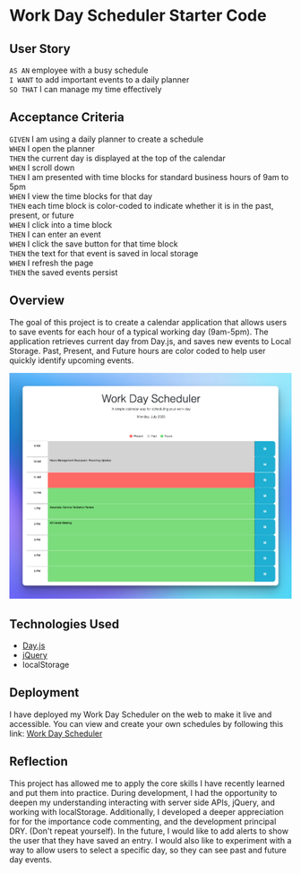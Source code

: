 # Work Day Scheduler Starter Code
## User Story
`AS AN` employee with a busy schedule <br>
`I WANT` to add important events to a daily planner <br>
`SO THAT` I can manage my time effectively <br>

## Acceptance Criteria 
`GIVEN` I am using a daily planner to create a schedule<br>
`WHEN` I open the planner<br>
`THEN` the current day is displayed at the top of the calendar<br>
`WHEN` I scroll down<br>
`THEN` I am presented with time blocks for standard business hours of 9am to 5pm<br>
`WHEN` I view the time blocks for that day<br>
`THEN` each time block is color-coded to indicate whether it is in the past, present, or future<br>
`WHEN` I click into a time block<br>
`THEN` I can enter an event<br>
`WHEN` I click the save button for that time block<br>
`THEN` the text for that event is saved in local storage<br>
`WHEN` I refresh the page<br>
`THEN` the saved events persist<br>

## Overview 
The goal of this project is to create a calendar application that allows users to save events for each hour of a typical working day (9am-5pm). The application retrieves current day from Day.js, and saves new events to Local Storage. Past, Present, and Future hours are color coded to help user quickly identify upcoming events. 

![app image](assets/images/readme-img.png)

## Technologies Used 
* [Day.js](https://day.js.org/)
* [jQuery](https://jquery.com/)
* localStorage

## Deployment
I have deployed my Work Day Scheduler on the web to make it live and accessible. You can view and create your own schedules by following this link: [Work Day Scheduler](https://briimcfly.github.io/jquery-scheduler/)

## Reflection 
This project has allowed me to apply the core skills I have recently learned and put them into practice. During development, I had the opportunity to deepen my understanding interacting with server side APIs, jQuery, and working with localStorage. Additionally, I developed a deeper appreciation for for the importance code commenting, and the development principal DRY. (Don't repeat yourself). In the future, I would like to add alerts to show the user that they have saved an entry. I would also like to experiment with a way to allow users to select a specific day, so they can see past and future day events. 